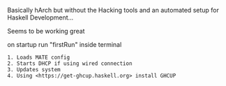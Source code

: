 Basically hArch but without the Hacking tools and an automated setup for Haskell Development...

Seems to be working great

on startup run "firstRun" inside terminal

    1. Loads MATE config
    2. Starts DHCP if using wired connection 
    3. Updates system
    4. Using <https://get-ghcup.haskell.org> install GHCUP
